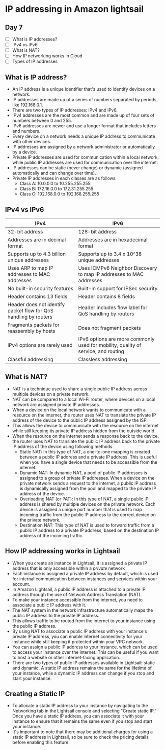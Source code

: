 # IP addressing in Amazon lightsail

## Day 7

- [ ] What is IP addresses?
- [ ] IPv4 vs IPv6
- [ ] What is NAT?
- [ ] How IP networking works in Cloud
- [ ] Types of IP addresses

## What is IP address?

- An IP address is a unique identifier that's used to identify devices on a network.
- IP addresses are made up of a series of numbers separated by periods, like 192.168.0.1.
- There are two types of IP addresses: IPv4 and IPv6.
- IPv4 addresses are the most common and are made up of four sets of numbers between 0 and 255.
- IPv6 addresses are newer and use a longer format that includes letters and numbers.
- Every device on a network needs a unique IP address to communicate with other devices.
- IP addresses are assigned by a network administrator or automatically by a device.
- Private IP addresses are used for communication within a local network, while public IP addresses are used for communication over the internet.
- IP addresses can be static (never change) or dynamic (assigned automatically and can change over time).
- Private IP addresses in each classes are as follows
  - Class A: 10.0.0.0 to 10.255.255.255
  - Class B: 172.16.0.0 to 172.31.255.255
  - Class C: 192.168.0.0 to 192.168.255.255


## IPv4 vs IPv6

| IPv4                             | IPv6                                          |
|----------------------------------|-----------------------------------------------|
| 32-bit address                   | 128-bit address                               |
| Addresses are in decimal format  | Addresses are in hexadecimal format           |
| Supports up to 4.3 billion unique addresses | Supports up to 3.4 x 10^38 unique addresses |
| Uses ARP to map IP addresses to MAC addresses | Uses ICMPv6 Neighbor Discovery to map IP addresses to MAC addresses |
| No built-in security features     | Built-in support for IPSec security            |
| Header contains 13 fields         | Header contains 8 fields                       |
| Header does not identify packet flow for QoS handling by routers | Header includes flow label for QoS handling by routers |
| Fragments packets for reassembly by hosts | Does not fragment packets                      |
| IPv4 options are rarely used       | IPv6 options are more commonly used for mobility, quality of service, and routing     |
| Classful addressing                | Classless addressing                            |


## What is NAT?

- NAT is a technique used to share a single public IP address across multiple devices on a private network.
- NAT can be compared to a local Wi-Fi router, where devices on a local network are assigned private IP addresses.
- When a device on the local network wants to communicate with a resource on the internet, the router uses NAT to translate the private IP address of the device to the public IP address assigned by the ISP.
- This allows the device to communicate with the resource on the internet while still keeping its private IP address hidden from the outside world.
- When the resource on the internet sends a response back to the device, the router uses NAT to translate the public IP address back to the private IP address of the device using following methods
  - Static NAT: In this type of NAT, a one-to-one mapping is created between a public IP address and a private IP address. This is useful when you have a single device that needs to be accessible from the internet.
  - Dynamic NAT: In dynamic NAT, a pool of public IP addresses is assigned to a group of private IP addresses. When a device on the private network sends a request to the internet, a public IP address is dynamically assigned from the pool and mapped to the private IP address of the device.
  - Overloading NAT (or PAT): In this type of NAT, a single public IP address is shared by multiple devices on the private network. Each device is assigned a unique port number that is used to map incoming traffic from the public IP address to the correct device on the private network.
  - Destination NAT: This type of NAT is used to forward traffic from a public IP address to a private IP address, based on the destination IP address of the incoming traffic.


## How IP addressing works in Lightsail


- When you create an instance in Lightsail, it is assigned a private IP address that is only accessible within a *private* network
- Each instance is assigned a private IP address by default, which is used for internal communication between instances and services within your account.
- In Amazon Lightsail, a public IP address is attached to a private IP address through the use of Network Address Translation (NAT).
- To make your instance accessible from the internet, you need to associate a public IP address with it.
- The NAT system in the network infrastructure automatically maps the public IP address to the private IP address.
- This allows traffic to be routed from the internet to your instance using the public IP address.
- By using NAT to associate a public IP address with your instance's private IP address, you can enable internet connectivity for your instance while still keeping it protected within your VPC network.
- You can assign a public IP address to your instance, which can be used to access your instance over the internet. This can be useful if you want to host a website or other internet-facing application.
- There are two types of public IP addresses available in Lightsail: static and dynamic. A static IP address remains the same for the lifetime of your instance, while a dynamic IP address can change if you stop and start your instance.


## Creating a Static IP

- To allocate a static IP address to your instance by navigating to the Networking tab in the Lightsail console and selecting "Create static IP." Once you have a static IP address, you can associate it with your instance to ensure that it remains the same even if you stop and start your instance.
- It's important to note that there may be additional charges for using a static IP address in Lightsail, so be sure to check the pricing details before enabling this feature.
